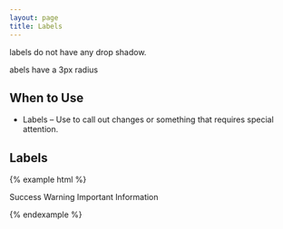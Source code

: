 ```yaml
---
layout: page
title: Labels
---
```


labels do not have any drop shadow.

abels have a 3px radius

## When to Use
- Labels – Use to call out changes or something that requires special attention.

## Labels
{% example html %}

<span class="label label-success">Success</span>
<span class="label label-warning">Warning</span>
<span class="label label-danger">Important</span>
<span class="label label-info">Information</span>

{% endexample %}
